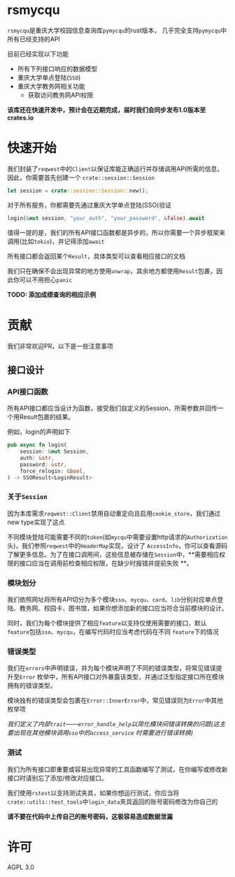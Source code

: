 # rsmycqu

`rsmycqu`是重庆大学校园信息查询库`pymycqu`的rust版本，
几乎完全支持`pymycqu`中所有已经支持的API

目前已经实现以下功能

- 所有下列接口响应的数据模型
- 重庆大学单点登陆(`SSO`)
- 重庆大学教务网相关功能
    - 获取访问教务网API权限

**该库还在快速开发中，预计会在近期完成，届时我们会同步发布1.0版本至crates.io**

# 快速开始

我们封装了`reqwest`中的`Client`以保证库能正确运行并存储调用API所需的信息，因此，你需要首先创建一个
`crate::session::Session`

```rust
let session = crate::session::Session::new();
```

对于所有服务，你都需要先通过重庆大学单点登陆(SSO)验证

```rust
login(&mut session, "your_auth", "your_password", &false).await
```

值得一提的是，我们的所有API接口函数都是异步的，所以你需要一个异步框架来调用(比如`tokio`)，并记得添加`await`

所有接口都会返回某个`Result`，具体类型可以查看相应接口的文档

我们只在确保不会出现异常的地方使用`unwrap`，其余地方都使用`Result`包裹，因此你可以不用担心`panic`

**TODO: 添加成绩查询的相应示例**

# 贡献

我们非常欢迎PR，以下是一些注意事项

## 接口设计

### API接口函数

所有API接口都应当设计为函数，接受我们自定义的Session、所需参数并回传一个用Result包裹的结果。

例如，login的声明如下

```rust
pub async fn login(
    session: &mut Session,
    auth: &str,
    password: &str,
    force_relogin: &bool,
) -> SSOResult<LoginResult>
```

### 关于`Session`

因为本库需求`reqwest::Client`禁用自动重定向且启用`cookie_store`，我们通过new type实现了这点

不同模块登陆可能需要不同的`token`(如`mycqu`中需要设置http请求的`Authorization`头)，我们参照`reqwest`中的`HeaderMap`实现，设计了
`AccessInfo`，你可以查看源码了解更多信息。为了在接口调用间，这些信息被存储在`Session`中，**需要相应权限的接口应当在调用前检查相应权限，在缺少时报错并提前失败
**。

### 模块划分

我们依照网址将所有API切分为多个模块`sso`、`mycqu`、`card`、`lib`分别对应单点登陆、教务网、校园卡、图书馆，如果你想添加新的接口应当符合当前模块的设计。

同时，我们为每个模块提供了相应`feature`以支持仅使用需要的接口，默认`feature`包括`sso`、`mycqu`，在编写代码时应当考虑代码在不同
`feature`下的情况

### 错误类型

我们在`errors`中声明错误，并为每个模块声明了不同的错误类型，将常见错误提升至`Error`
枚举中，所有API接口对外暴露该类型，并通过泛型指定接口所在模块拥有的错误类型。

模块独有的错误类型会包裹在`Error::InnerError`中，常见错误则为`Error`中其他枚举项

*我们定义了内部`trait`——`error_handle_help`以简化模块间错误转换的问题(这主要出现在其他模块调用`sso`中的`access_service`
时需要进行错误转换)*

### 测试

我们为所有接口即重要或容易出现异常的工具函数编写了测试，在你编写或修改新接口时请别忘了添加/修改对应接口。

我们使用`rstest`以支持测试夹具，如果你想运行测试，你应当将`crate::utils::test_tools`中`login_data`夹具返回的账号密码修改为你自己的

**请不要在代码中上传自己的账号密码，这极容易造成数据泄漏**

# 许可

AGPL 3.0